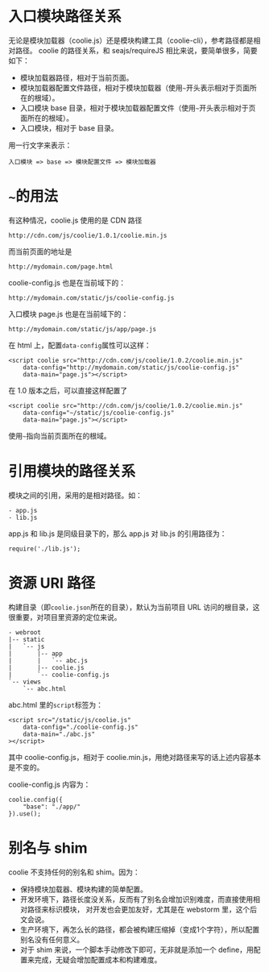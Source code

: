 # 入口模块路径关系

无论是模块加载器（coolie.js）还是模块构建工具（coolie-cli），参考路径都是相对路径。
coolie 的路径关系，和 seajs/requireJS 相比来说，要简单很多，简要如下：

- 模块加载器路径，相对于当前页面。
- 模块加载器配置文件路径，相对于模块加载器（使用`~`开头表示相对于页面所在的根域）。
- 入口模块 base 目录，相对于模块加载器配置文件（使用`~`开头表示相对于页面所在的根域）。
- 入口模块，相对于 base 目录。

用一行文字来表示：
```
入口模块 => base => 模块配置文件 => 模块加载器
```

# `~`的用法
有这种情况，coolie.js 使用的是 CDN 路径
```
http://cdn.com/js/coolie/1.0.1/coolie.min.js
```
而当前页面的地址是
```
http://mydomain.com/page.html
```
coolie-config.js 也是在当前域下的：
```
http://mydomain.com/static/js/coolie-config.js
```
入口模块 page.js 也是在当前域下的：
```
http://mydomain.com/static/js/app/page.js
```
在 html 上，配置`data-config`属性可以这样：
```
<script coolie src="http://cdn.com/js/coolie/1.0.2/coolie.min.js"
    data-config="http://mydomain.com/static/js/coolie-config.js"
    data-main="page.js"></script>
```
在 1.0 版本之后，可以直接这样配置了
```
<script coolie src="http://cdn.com/js/coolie/1.0.2/coolie.min.js"
    data-config="~/static/js/coolie-config.js"
    data-main="page.js"></script>
```
使用`~`指向当前页面所在的根域。


# 引用模块的路径关系

模块之间的引用，采用的是相对路径。如：
```
- app.js
- lib.js
```

app.js 和 lib.js 是同级目录下的，那么 app.js 对 lib.js 的引用路径为：
```
require('./lib.js');
```


# 资源 URI 路径
构建目录（即`coolie.json`所在的目录），默认为当前项目 URL 访问的根目录，这很重要，对项目里资源的定位来说。
```
- webroot
|-- static
|   `-- js
|       |-- app
|       |   `-- abc.js
|       |-- coolie.js
|       `-- coolie-config.js
`-- views
    `-- abc.html
```
abc.html 里的`script`标签为：
```
<script src="/static/js/coolie.js"
    data-config="./coolie-config.js"
    data-main="./abc.js"
></script>
```
其中 coolie-config.js，相对于 coolie.min.js，用绝对路径来写的话上述内容基本是不变的。

coolie-config.js 内容为：
```
coolie.config({
    "base": "./app/"
}).use();
```


# 别名与 shim

coolie 不支持任何的别名和 shim。因为：

- 保持模块加载器、模块构建的简单配置。
- 开发环境下，路径长度没关系，反而有了别名会增加识别难度，而直接使用相对路径来标识模块，
对开发也会更加友好，尤其是在 webstorm 里，这个后文会说。
- 生产环境下，再怎么长的路径，都会被构建压缩掉（变成1个字符），所以配置别名没有任何意义。
- 对于 shim 来说，一个脚本手动修改下即可，无非就是添加一个 define，用配置来完成，无疑会增加配置成本和构建难度。



